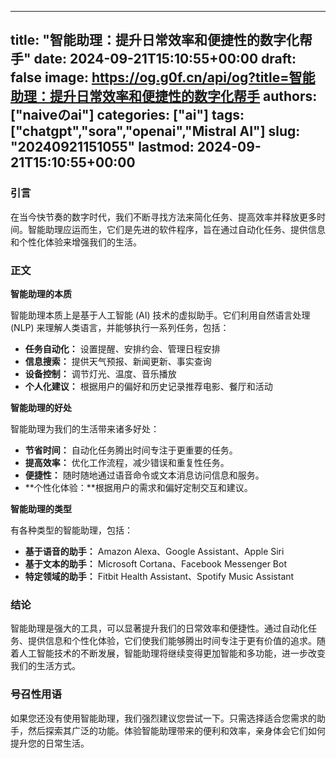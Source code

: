 
---
title: "智能助理：提升日常效率和便捷性的数字化帮手"
date: 2024-09-21T15:10:55+00:00
draft: false
image: https://og.g0f.cn/api/og?title=智能助理：提升日常效率和便捷性的数字化帮手
authors: ["naiveのai"]
categories: ["ai"]
tags: ["chatgpt","sora","openai","Mistral AI"]
slug: "20240921151055"
lastmod: 2024-09-21T15:10:55+00:00
---
### 引言

在当今快节奏的数字时代，我们不断寻找方法来简化任务、提高效率并释放更多时间。智能助理应运而生，它们是先进的软件程序，旨在通过自动化任务、提供信息和个性化体验来增强我们的生活。

### 正文

**智能助理的本质**

智能助理本质上是基于人工智能 (AI) 技术的虚拟助手。它们利用自然语言处理 (NLP) 来理解人类语言，并能够执行一系列任务，包括：

- **任务自动化：** 设置提醒、安排约会、管理日程安排
- **信息搜索：** 提供天气预报、新闻更新、事实查询
- **设备控制：** 调节灯光、温度、音乐播放
- **个人化建议：** 根据用户的偏好和历史记录推荐电影、餐厅和活动

**智能助理的好处**

智能助理为我们的生活带来诸多好处：

- **节省时间：** 自动化任务腾出时间专注于更重要的任务。
- **提高效率：** 优化工作流程，减少错误和重复性任务。
- **便捷性：** 随时随地通过语音命令或文本消息访问信息和服务。
- **个性化体验：**根据用户的需求和偏好定制交互和建议。

**智能助理的类型**

有各种类型的智能助理，包括：

- **基于语音的助手：** Amazon Alexa、Google Assistant、Apple Siri
- **基于文本的助手：** Microsoft Cortana、Facebook Messenger Bot
- **特定领域的助手：** Fitbit Health Assistant、Spotify Music Assistant

### 结论

智能助理是强大的工具，可以显著提升我们的日常效率和便捷性。通过自动化任务、提供信息和个性化体验，它们使我们能够腾出时间专注于更有价值的追求。随着人工智能技术的不断发展，智能助理将继续变得更加智能和多功能，进一步改变我们的生活方式。

### 号召性用语

如果您还没有使用智能助理，我们强烈建议您尝试一下。只需选择适合您需求的助手，然后探索其广泛的功能。体验智能助理带来的便利和效率，亲身体会它们如何提升您的日常生活。